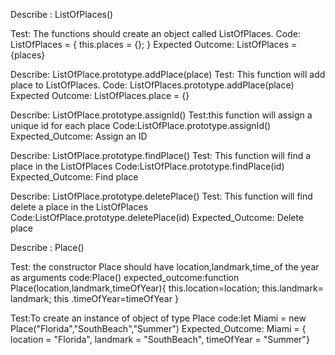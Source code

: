 Describe : ListOfPlaces()

Test: The functions should create an object called ListOfPlaces.
Code:
ListOfPlaces = {
  this.places = {};
}
Expected Outcome: ListOfPlaces = {places}

Describe: ListOfPlace.prototype.addPlace(place)
Test: This function will add place to ListOfPlaces.
Code:
ListOfPlaces.prototype.addPlace(place)
Expected Outcome: ListOfPlaces.place = {}

Describe: ListOfPlace.prototype.assignId()
Test:this function will assign a unique id for each place
Code:ListOfPlace.prototype.assignId()
Expected_Outcome: Assign an ID

Describe: ListOfPlace.prototype.findPlace()
Test: This function will find a place in the ListOfPlaces
Code:ListOfPlace.prototype.findPlace(id)
Expected_Outcome: Find place

Describe: ListOfPlace.prototype.deletePlace()
Test: This function will find delete a place in the ListOfPlaces
Code:ListOfPlace.prototype.deletePlace(id)
Expected_Outcome: Delete place


Describe : Place()

Test: the constructor Place should have location,landmark,time_of the year as arguments
code:Place()
expected_outcome:function Place(location,landmark,timeOfYear){
  this.location=location;
  this.landmark= landmark;
  this .timeOfYear=timeOfYear
}

Test:To create an instance of object of type Place
code:let Miami = new Place("Florida","SouthBeach","Summer")
Expected_Outcome: Miami = {
    location = "Florida", landmark = "SouthBeach", timeOfYear = "Summer"}

